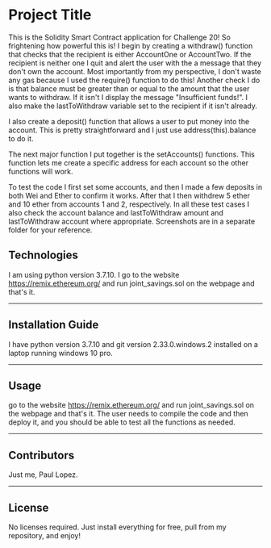 # Project Title

This is the Solidity Smart Contract application for Challenge 20! So frightening how powerful this is!  I begin by creating
a withdraw() function that checks that the recipient is either AccountOne or AccountTwo. If the recipient is neither one I quit and 
alert the user with the a message that they don't own the account. Most importantly from my perspective, I don't waste any gas because I used the require() function to do this!  Another check I do is that balance must be greater than or equal to the amount that the user wants to withdraw. If it isn't I display the message "Insufficient funds!".  I also make the lastToWithdraw variable set to the recipient if it isn't already.

I also create a deposit() function that allows a user to put money into the account.  This is pretty straightforward and I just use
address(this).balance to do it. 

The next major function I put together is the setAccounts() functions. This function lets me create a specific address for each account so the other functions will work.

To test the code I first set some accounts, and then I made a few deposits in both Wei and Ether to confirm it works. After that I then withdrew 5 ether and 10 ether from accounts 1 and 2, respectively.  In all these test cases I also check the account balance and lastToWithdraw amount and lastToWithdraw account where appropriate. Screenshots are in a separate folder for your reference.

## Technologies

I am using python version 3.7.10.  I go to the website https://remix.ethereum.org/ and run joint_savings.sol on the webpage and that's it.


---

## Installation Guide

I have python version 3.7.10 and git version 2.33.0.windows.2 installed on a laptop running windows 10 pro.

---


## Usage

go to the website https://remix.ethereum.org/ and run joint_savings.sol on the webpage and that's it. The user needs to compile
the code and then deploy it, and you should be able to test all the functions as needed.

---

## Contributors
Just me, Paul Lopez.


---

## License
No licenses required. Just install everything for free, pull from my repository, and enjoy!
